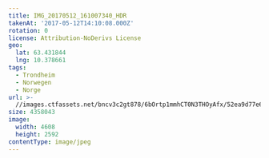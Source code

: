 ```yaml
---
title: IMG_20170512_161007340_HDR
takenAt: '2017-05-12T14:10:08.000Z'
rotation: 0
license: Attribution-NoDerivs License
geo:
  lat: 63.431844
  lng: 10.378661
tags:
  - Trondheim
  - Norwegen
  - Norge
url: >-
  //images.ctfassets.net/bncv3c2gt878/6bOrtp1mmhCT0N3THOyAfx/52ea9d77e6a436b6a3f9c0836d1ab911/img_20170512_161007340_hdr_34650712235_o
size: 4358043
image:
  width: 4608
  height: 2592
contentType: image/jpeg
---
```


